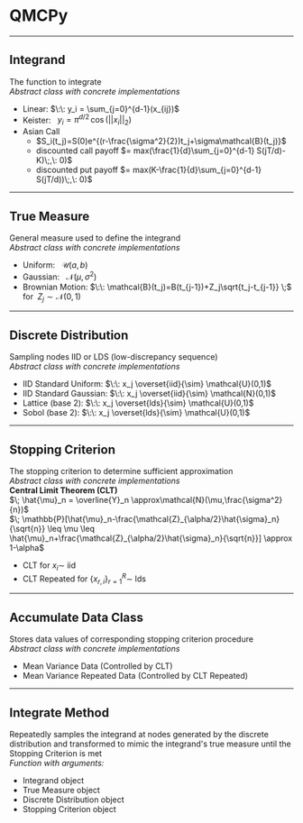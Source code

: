 # QMCPy

--- 

## Integrand
The function to integrate<br>
*Abstract class with concrete implementations*

- Linear: $\:\: y_i = \sum_{j=0}^{d-1}(x_{ij})$
- Keister: $\:\: y_i = \pi^{d/2} \, \cos(||x_i||_2)$
- Asian Call
    - $S_i(t_j)=S(0)e^{(r-\frac{\sigma^2}{2})t_j+\sigma\mathcal{B}(t_j)}$
    - discounted call payoff $= max(\frac{1}{d}\sum_{j=0}^{d-1} S(jT/d)-K)\;,\: 0)$
    - discounted put payoff $= max(K-\frac{1}{d}\sum_{j=0}^{d-1} S(jT/d))\;,\: 0)$

---

## True Measure
General measure used to define the integrand<br>
*Abstract class with concrete implementations*

- Uniform: $\:\: \mathcal{U}(a,b)$
- Gaussian: $\:\: \mathcal{N}(\mu,\sigma^2)$
- Brownian Motion: $\:\: \mathcal{B}(t_j)=B(t_{j-1})+Z_j\sqrt{t_j-t_{j-1}} \;$ for $\;Z_j \sim \mathcal{N}(0,1)$

---

## Discrete Distribution
Sampling nodes IID or LDS (low-discrepancy sequence)<br>
*Abstract class with concrete implementations*

- IID Standard Uniform: $\:\: x_j \overset{iid}{\sim}   \mathcal{U}(0,1)$
- IID Standard Gaussian: $\:\: x_j \overset{iid}{\sim}   \mathcal{N}(0,1)$
- Lattice (base 2): $\:\: x_j  \overset{lds}{\sim}    \mathcal{U}(0,1)$
- Sobol (base 2): $\:\: x_j \overset{lds}{\sim}    \mathcal{U}(0,1)$


---

## Stopping Criterion
The stopping criterion to determine sufficient approximation<br>
*Abstract class with concrete implementations*
<br><b>Central Limit Theorem (CLT)</b><br>
$\; \hat{\mu}_n = \overline{Y}_n \approx\mathcal{N}(\mu,\frac{\sigma^2}{n})$<br> 
$\; \mathbb{P}[\hat{\mu}_n-\frac{\mathcal{Z}_{\alpha/2}\hat{\sigma}_n}{\sqrt{n}} \leq \mu \leq \hat{\mu}_n+\frac{\mathcal{Z}_{\alpha/2}\hat{\sigma}_n}{\sqrt{n}}] \approx 1-\alpha$

- CLT for $x_i\sim$ iid
- CLT Repeated for $\{x_{r,i}\}_{r=1}^R \sim$ lds


---   

## Accumulate Data Class
Stores data values of corresponding  stopping criterion procedure<br>
*Abstract class with concrete implementations*

- Mean Variance Data (Controlled by CLT)
- Mean Variance Repeated Data (Controlled by CLT Repeated)

---

## Integrate Method
Repeatedly samples the integrand at nodes generated by the discrete distribution and transformed to mimic the integrand's true measure until the Stopping Criterion is met<br>
*Function with arguments:*

- Integrand object
- True Measure object
- Discrete Distribution object
- Stopping Criterion object